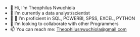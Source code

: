 - 👋 Hi, I’m Theophilus Nwuchiola
- 👀  I’m currently a data analyst/scientist
- 🌱 🌱 I’m proficient in SQL, POWERBI, SPSS, EXCEL, PYTHON
- 💞️ I’m looking to collaborate with other Programmers
- 📫 You can reach me: Theophilusnwuchiola@gmail.com

<!---
Theojims/Theojims is a ✨ special ✨ repository because its `README.md` (this file) appears on your GitHub profile.
You can click the Preview link to take a look at your changes.
--->
